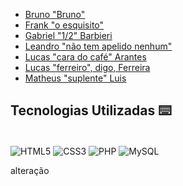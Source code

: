 - [Bruno "Bruno"](https://github.com/Brubzie)
- [Frank "o esquisito"](https://github.com/frqnk)
- [Gabriel "1/2" Barbieri](https://github.com/ERB-800)
- [Leandro "não tem apelido nenhum"](https://github.com/LeandroAlves1987)
- [Lucas "cara do café" Arantes](https://github.com/Arantees)
- [Lucas "ferreiro", digo, Ferreira](https://github.com/LucasFerreira514)
- [Matheus "suplente" Luis](https://github.com/matheusldsguedes)

## Tecnologias Utilizadas ⌨️

<div style="display: inline_block"><br clear="all">
  <img align="center" alt="HTML5" src="https://img.shields.io/badge/HTML5-E34F26?style=for-the-badge&logo=html5&logoColor=white" />
  <img align="center" alt="CSS3" src="https://img.shields.io/badge/CSS3-1572B6?style=for-the-badge&logo=css3&logoColor=white" />
  <img align="center" alt="PHP" src="https://img.shields.io/badge/PHP-777BB4?style=for-the-badge&logo=php&logoColor=white" />
  <img align="center" alt="MySQL" src="https://img.shields.io/badge/MySQL-005C84?style=for-the-badge&logo=mysql&logoColor=white" />
</div>

alteração
